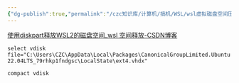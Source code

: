 ```yaml
---
{"dg-publish":true,"permalink":"/czc知识库/计算机/搞机/WSL/wsl虚拟磁盘空间压缩/","dgPassFrontmatter":true,"created":"2024-10-31T20:45:25.852+08:00","updated":"2024-12-08T12:34:13.054+08:00"}
---
```



[使用diskpart释放WSL2的磁盘空间\_wsl 空间释放-CSDN博客](https://blog.csdn.net/hzgaoshichao/article/details/125530763)

 `select vdisk file="C:\Users\CZC\AppData\Local\Packages\CanonicalGroupLimited.Ubuntu22.04LTS_79rhkp1fndgsc\LocalState\ext4.vhdx"`

 `compact vdisk`
 